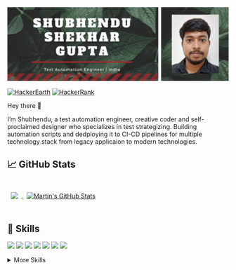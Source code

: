 <img src="https://github.com/SubhenduShekhar/SubhenduShekhar/blob/main/Shubhendu%20Shekhar%20gupta%20(1).png?raw=true">

[![HackerEarth](https://img.shields.io/badge/HackerEarth-%232C3454.svg?style=for-the-badge&logo=HackerEarth&logoColor=Blue)](https://www.hackerearth.com/@subhendushekhargupta)
[![HackerRank](https://img.shields.io/badge/-Hackerrank-2EC866?style=for-the-badge&logo=HackerRank&logoColor=white)](https://www.hackerrank.com/subhendushekhar1)

Hey there 👋

I’m Shubhendu, a test automation engineer, creative coder and self-proclaimed designer who specializes in test strategizing. Building automation scripts and dedploying it to CI-CD pipelines for multiple technology stack from legacy applicaion to modern technologies.


## &#x1f4c8; GitHub Stats

<br>

<a href="https://github.com/SubhenduShekhar">
  <img align="center" style="margin:0.5rem" src="https://github-readme-stats.vercel.app/api/top-langs/?username=SubhenduShekhar&hide=html,css&title_color=ffffff&text_color=c9cacc&icon_color=4AB197&bg_color=1A2B34" />
</a>

<a href="https://github.com/SubhenduShekhar">
  <img align="center" style="margin:0.5rem" src="https://github-readme-stats.vercel.app/api?username=SubhenduShekhar&show_icons=true&line_height=27&count_private=true&title_color=ffffff&text_color=c9cacc&icon_color=4AB097&bg_color=1A2B34" alt="Martin's GitHub Stats" />
</a>

<br>
<br>

## 💼 Skills

![](https://img.shields.io/badge/Code-JavaScript-informational?style=flat&logo=JavaScript&logoColor=white&color=4AB197)
![](https://img.shields.io/badge/Code-TypeScript-informational?style=flat&logo=TypeScript&logoColor=white&color=4AB197)
![](https://img.shields.io/badge/Code-Java-informational?style=flat&logo=Java&logoColor=white&color=4AB197)
![](https://img.shields.io/badge/Code-CSharp-informational?style=flat&logo=c-sharp&logoColor=white&color=4AB197)
![](https://img.shields.io/badge/Code-Python-informational?style=flat&logo=python&logoColor=white&color=4AB197)
![](https://img.shields.io/badge/Code-MySQL-informational?style=flat&logo=MySQL&logoColor=white&color=4AB197)
![](https://img.shields.io/badge/Code-Groovy-informational?style=flat&logo=groovy&logoColor=white&color=4AB197)

<details>
<summary>More Skills</summary>
<br>

![](https://img.shields.io/badge/Style-CSS-informational?style=flat&logo=css3&logoColor=white&color=4AB197)

<br>

![](https://img.shields.io/badge/Test-Jasmine-informational?style=flat&logo=Jasmine&logoColor=white&color=4AB197)
![](https://img.shields.io/badge/Test-Jest-informational?style=flat&logo=jest&logoColor=white&color=4AB197)
![](https://img.shields.io/badge/Test-Mocha-informational?style=flat&logo=Mocha&logoColor=white&color=4AB197)
![](https://img.shields.io/badge/Test-NUnit-informational?style=flat&logo=Mocha&logoColor=white&color=4AB197)
![](https://img.shields.io/badge/Test-JUnit-informational?style=flat&logo=Mocha&logoColor=white&color=4AB197)
![](https://img.shields.io/badge/Test-TestNG-informational?style=testng&logo=Mocha&logoColor=white&color=4AB197)
![](https://img.shields.io/badge/Test-Cucumber-informational?style=cucumber&logo=Mocha&logoColor=white&color=4AB197)

<br>

![](https://img.shields.io/badge/Tools-Jenkins-informational?style=flat&logo=jenkins&logoColor=white&color=4AB197)
![](https://img.shields.io/badge/Tools-Selenium-informational?style=flat&logo=selenium&logoColor=white&color=4AB197)
![](https://img.shields.io/badge/Tools-WebdriverIO-informational?style=flat&logo=webdriverio&logoColor=white&color=4AB197)
![](https://img.shields.io/badge/Tools-UFT-informational?style=flat&logo=test&logoColor=white&color=4AB197)
![](https://img.shields.io/badge/Tools-LeanFT-informational?style=flat&logo=test&logoColor=white&color=4AB197)
![](https://img.shields.io/badge/Tools-CyPress-informational?style=flat&logo=cypress&logoColor=white&color=4AB197)
![](https://img.shields.io/badge/Tools-NPM-informational?style=flat&logo=npm&logoColor=white&color=4AB197)
![](https://img.shields.io/badge/Tools-Postman-informational?style=flat&logo=Postman&logoColor=white&color=4AB197)
![](https://img.shields.io/badge/Tools-GitHub-informational?style=flat&logo=GitHub&logoColor=white&color=4AB197)
![](https://img.shields.io/badge/Tools-GitLab-informational?style=flat&logo=GitLab&logoColor=white&color=4AB197)
![](https://img.shields.io/badge/Tools-Jira-informational?style=flat&logo=Jira-Software&logoColor=white&color=4AB197)

</details>
